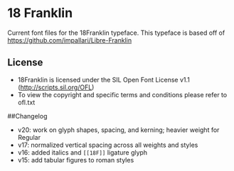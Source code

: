 # 18 Franklin
Current font files for the 18Franklin typeface.
This typeface is based off of https://github.com/impallari/Libre-Franklin

## License
- 18Franklin is licensed under the SIL Open Font License v1.1 (http://scripts.sil.org/OFL)
- To view the copyright and specific terms and conditions please refer to ofl.txt

##Changelog
- v20: work on glyph shapes, spacing, and kerning; heavier weight for Regular
- v17: normalized vertical spacing across all weights and styles
- v16: added italics and `[[18F]]` ligature glyph
- v15: add tabular figures to roman styles
